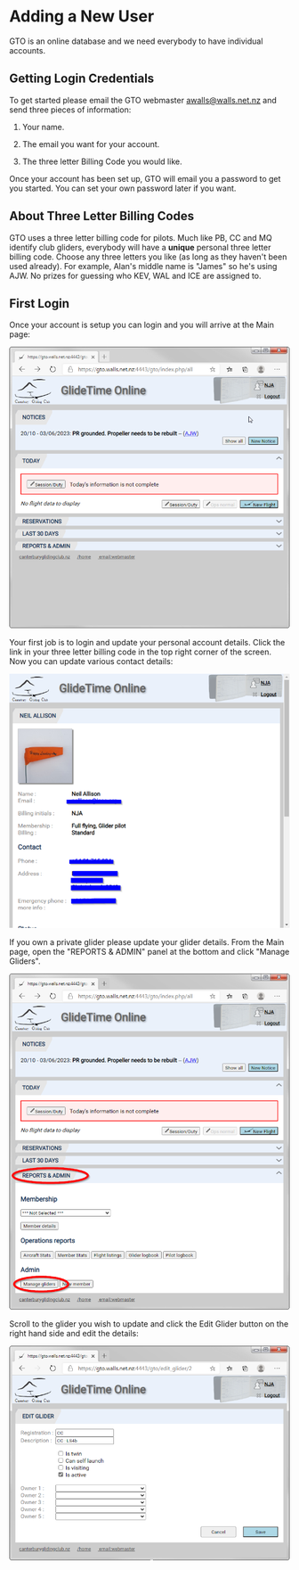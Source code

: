 # Adding a New User

GTO is an online database and we need everybody to have individual accounts.

## Getting Login Credentials

To get started please email the GTO webmaster <awalls@walls.net.nz> and send three pieces of information:

1. Your name.

1. The email you want for your account.

1. The three letter Billing Code you would like.

Once your account has been set up, GTO will email you a password to get you started. You can set your own password later if you want.

## About Three Letter Billing Codes

GTO uses a three letter billing code for pilots. Much like PB, CC and MQ identify club gliders, everybody will have a **unique** personal three letter billing code. Choose any three letters you like (as long as they haven't been used already). For example, Alan's middle name is "James" so he's using AJW. No prizes for guessing who KEV, WAL and ICE are assigned to.

## First Login

Once your account is setup you can login and you will arrive at the Main page:

![GTO Member is Logged in](./assets/images/GTO_Member_LoggedIn.png)

Your first job is to login and update your personal account details. Click the link in your three letter billing code in the top right corner of the screen.  Now you can update various contact details:

![GTO Member Details](./assets/images/GTO_Member_Details.png)

If you own a private glider please update your glider details. From the Main page, open the "REPORTS & ADMIN" panel at the bottom and click "Manage Gliders".

![Main Manage Gliders](./assets/images/GTO_ManageGliders.png)

Scroll to the glider you wish to update and click the Edit Glider button on the right hand side and edit the details:

![Edit Glider](./assets/images/GTO_EditGlider.png)
